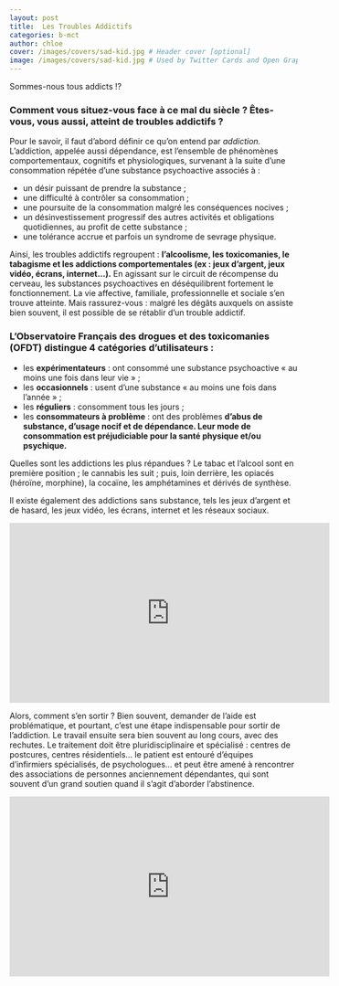 ```yaml
---
layout: post
title:  Les Troubles Addictifs
categories: b-mct
author: chloe
cover: /images/covers/sad-kid.jpg # Header cover [optional]
image: /images/covers/sad-kid.jpg # Used by Twitter Cards and Open Graph [optional]
---
```


Sommes-nous tous addicts !?

### Comment vous situez-vous face à ce mal du siècle ? Êtes-vous, vous aussi, atteint de troubles addictifs ?

Pour le savoir, il faut d’abord définir ce qu’on entend par *addiction.* L’addiction, appelée aussi dépendance, est l’ensemble de phénomènes comportementaux, cognitifs et physiologiques, survenant à la suite d’une consommation répétée d’une substance psychoactive associés à :

- un désir puissant de prendre la substance ;
- une difficulté à contrôler sa consommation ;
- une poursuite de la consommation malgré les conséquences nocives ;
- un désinvestissement progressif des autres activités et obligations quotidiennes, au profit de cette substance ;
- une tolérance accrue et parfois un syndrome de sevrage physique.

Ainsi, les troubles addictifs regroupent : **l’alcoolisme, les toxicomanies, le tabagisme et les addictions comportementales (ex : jeux d’argent, jeux vidéo, écrans, internet…).** En agissant sur le circuit de récompense du cerveau, les substances psychoactives en déséquilibrent fortement le fonctionnement. La vie affective, familiale, professionnelle et sociale s’en trouve atteinte. Mais rassurez-vous : malgré les dégâts auxquels on assiste bien souvent, il est possible de se rétablir d’un trouble addictif.

### L’Observatoire Français des drogues et des toxicomanies (OFDT) distingue 4 catégories d’utilisateurs :

- les **expérimentateurs** : ont consommé une substance psychoactive « au moins une fois dans leur vie » ;
- les **occasionnels** : usent d’une substance « au moins une fois dans l’année » ;
- les **réguliers** : consomment tous les jours ;
- les **consommateurs à problème** : ont des problèmes **d’abus de substance, d’usage nocif et de dépendance. Leur mode de consommation est préjudiciable pour la santé physique et/ou psychique.**

Quelles sont les addictions les plus répandues ? Le tabac et l’alcool sont en première position ; le cannabis les suit ; puis, loin derrière, les opiacés (héroïne, morphine), la cocaïne, les amphétamines et dérivés de synthèse.

Il existe également des addictions sans substance, tels les jeux d’argent et de hasard, les jeux vidéo, les écrans, internet et les réseaux sociaux.

<iframe width="560" height="315" src="https://www.youtube.com/embed/3E7hkPZ-HTk" title="YouTube video player" frameborder="0" allow="accelerometer; autoplay; clipboard-write; encrypted-media; gyroscope; picture-in-picture" allowfullscreen></iframe>

Alors, comment s’en sortir ? Bien souvent, demander de l’aide est problématique, et pourtant, c’est une étape indispensable pour sortir de l’addiction. Le travail ensuite sera bien souvent au long cours, avec des rechutes. Le traitement doit être pluridisciplinaire et spécialisé : centres de postcures, centres résidentiels… le patient est entouré d’équipes d’infirmiers spécialisés, de psychologues… et peut être amené à rencontrer des associations de personnes anciennement dépendantes, qui sont souvent d’un grand soutien quand il s’agit d’aborder l’abstinence.

<iframe width="560" height="315" src="https://www.youtube.com/embed/sL8AsaEJDdo" title="YouTube video player" frameborder="0" allow="accelerometer; autoplay; clipboard-write; encrypted-media; gyroscope; picture-in-picture" allowfullscreen></iframe>
